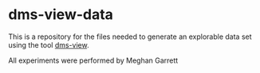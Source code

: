 # dms-view-data

This is a repository for the files needed to generate an explorable data set using the tool [dms-view](dms-view.github.io). 

All experiments were performed by Meghan Garrett
